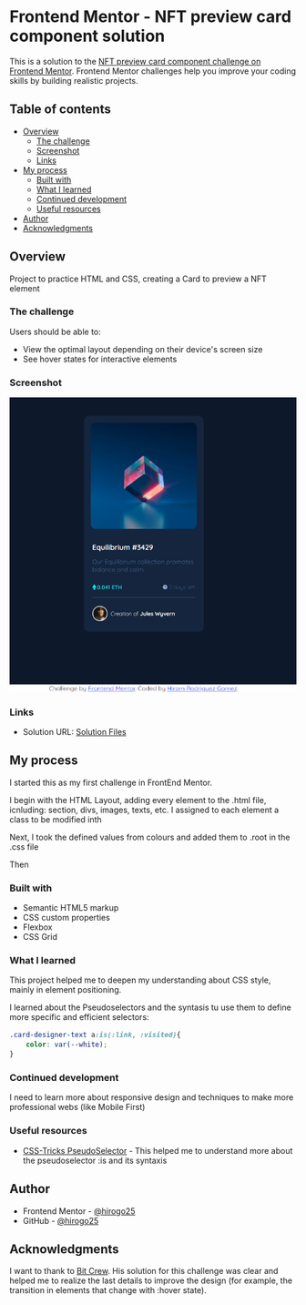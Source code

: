 # Frontend Mentor - NFT preview card component solution

This is a solution to the [NFT preview card component challenge on Frontend Mentor](https://www.frontendmentor.io/challenges/nft-preview-card-component-SbdUL_w0U). Frontend Mentor challenges help you improve your coding skills by building realistic projects. 

## Table of contents

- [Overview](#overview)
  - [The challenge](#the-challenge)
  - [Screenshot](#screenshot)
  - [Links](#links)
- [My process](#my-process)
  - [Built with](#built-with)
  - [What I learned](#what-i-learned)
  - [Continued development](#continued-development)
  - [Useful resources](#useful-resources)
- [Author](#author)
- [Acknowledgments](#acknowledgments)

## Overview

Project to practice HTML and CSS, creating a Card to preview a NFT element

### The challenge

Users should be able to:

- View the optimal layout depending on their device's screen size
- See hover states for interactive elements

### Screenshot

![Screenshot for finished project](./design/screenshot.png)


### Links

- Solution URL: [Solution Files](https://github.com/hirogo25/ProyectosInternos/tree/master/Frontend%20Mentor/NFT%20Preview%20Card%20Component)

## My process
I started this as my first challenge in FrontEnd Mentor. 

I begin with the HTML Layout, adding every element to the .html file, icnluding: section, divs, images, texts, etc. I assigned to each element a class to be modified inth 

Next, I took the defined values from colours and added them to .root in the .css file

Then 


### Built with

- Semantic HTML5 markup
- CSS custom properties
- Flexbox
- CSS Grid


### What I learned

This project helped me to deepen my understanding about CSS style, mainly in element positioning.

I learned about the Pseudoselectors and the syntasis tu use them to define more specific and efficient selectors:
```css
.card-designer-text a:is(:link, :visited){
    color: var(--white);
}
```

### Continued development

I need to learn more about responsive design and techniques to make more professional webs (like Mobile First)

### Useful resources

- [CSS-Tricks PseudoSelector](https://css-tricks.com/almanac/selectors/i/is/) - This helped me to understand more about the pseudoselector :is and its syntaxis

## Author

- Frontend Mentor - [@hirogo25](https://www.frontendmentor.io/profile/hirogo25)
- GitHub - [@hirogo25](https://github.com/hirogo25)


## Acknowledgments

I want to thank to [Bit Crew](https://github.com/Bit-crew). His solution for this challenge was clear and helped me to realize the last details to improve the design (for example, the transition in elements that change with :hover state).